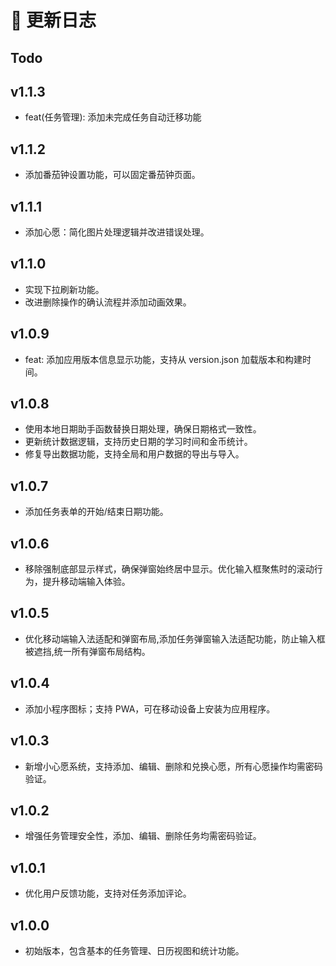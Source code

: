 # 📅 更新日志

## Todo

## v1.1.3

- feat(任务管理): 添加未完成任务自动迁移功能

## v1.1.2

- 添加番茄钟设置功能，可以固定番茄钟页面。

## v1.1.1

- 添加心愿：简化图片处理逻辑并改进错误处理。

## v1.1.0

- 实现下拉刷新功能。
- 改进删除操作的确认流程并添加动画效果。

## v1.0.9

- feat: 添加应用版本信息显示功能，支持从 version.json 加载版本和构建时间。

## v1.0.8

- 使用本地日期助手函数替换日期处理，确保日期格式一致性。
- 更新统计数据逻辑，支持历史日期的学习时间和金币统计。
- 修复导出数据功能，支持全局和用户数据的导出与导入。

## v1.0.7

- 添加任务表单的开始/结束日期功能。

## v1.0.6

- 移除强制底部显示样式，确保弹窗始终居中显示。优化输入框聚焦时的滚动行为，提升移动端输入体验。

## v1.0.5

- 优化移动端输入法适配和弹窗布局,添加任务弹窗输入法适配功能，防止输入框被遮挡,统一所有弹窗布局结构。

## v1.0.4

- 添加小程序图标；支持 PWA，可在移动设备上安装为应用程序。

## v1.0.3

- 新增小心愿系统，支持添加、编辑、删除和兑换心愿，所有心愿操作均需密码验证。

## v1.0.2

- 增强任务管理安全性，添加、编辑、删除任务均需密码验证。

## v1.0.1

- 优化用户反馈功能，支持对任务添加评论。

## v1.0.0

- 初始版本，包含基本的任务管理、日历视图和统计功能。
